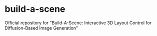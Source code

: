 # build-a-scene
Official repository for "Build-A-Scene: Interactive 3D Layout Control for Diffusion-Based Image Generation"
